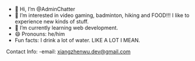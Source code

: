 - 👋 Hi, I’m @AdminChatter
- 👀 I’m interested in video gaming, badminton, hiking and FOOD!!! I like to experience new kinds of stuff.
- 🌱 I’m currently learning web development.
- 😄 Pronouns: he/him
- Fun facts: I drink a lot of water. LIKE A LOT I MEAN.

Contact Info:
-email: xiangzhenwu.dev@gmail.com

<!---
AdminChatter/AdminChatter is a ✨ special ✨ repository because its `README.md` (this file) appears on your GitHub profile.
You can click the Preview link to take a look at your changes.
--->
